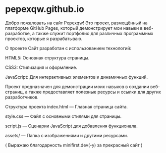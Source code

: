 # pepexqw.github.io
Добро пожаловать на сайт Pepexqw! Это проект, размещённый на платформе GitHub Pages, который демонстрирует мои навыки в веб-разработке, а также служит портфолио для различных программных проектов, которые я разрабатываю.

О проекте
Сайт разработан с использованием технологий:

HTML5: Основная структура страницы.

CSS3: Стилизация и оформление.

JavaScript: Для интерактивных элементов и динамичных функций.

Проект предназначен для демонстрации моих навыков в создании веб-страниц, а также предоставляет полезные ресурсы и ссылки для других разработчиков.

Структура проекта
index.html — Главная страница сайта.

style.css — Файл с основными стилями для страницы.

script.js — Сценарии JavaScript для добавления функционала.

assets/ — Папка с изображениями и другими ресурсами.


( Выражаю благодарность minifirst.dev(-у) за прекрасный сайт )
